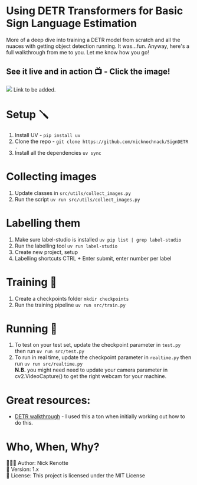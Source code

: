 # Using DETR Transformers for Basic Sign Language Estimation
More of a deep dive into training a DETR model from scratch and all the nuaces with getting object detection running. It was...fun. Anyway, here's a full walkthrough from me to you. Let me know how you go!

## See it live and in action 📺 - Click the image!
<a href=""><img src="https://i.imgur.com/Om4kU9a.png"/></a>
Link to be added. 

# Setup 🪛
1. Install UV - `pip install uv`
2. Clone the repo - `git clone https://github.com/nicknochnack/SignDETR .`
3. Install all the dependencies `uv sync`

# Collecting images 
1. Update classes in `src/utils/collect_images.py`
2. Run the script `uv run src/utils/collect_images.py`

# Labelling them 
1. Make sure label-studio is installed `uv pip list | grep label-studio`
2. Run the labelling tool `uv run label-studio`
3. Create new project, setup 
4. Labelling shortcuts CTRL + Enter submit, enter number per label 

# Training 🦾
1. Create a checkpoints folder `mkdir checkpoints`
2. Run the training pipeline `uv run src/train.py`

# Running  🚀 
1. To test on your test set, update the checkpoint parameter in `test.py` then run `uv run src/test.py`
2. To run in real time, update the checkpoint parameter in `realtime.py` then run `uv run src/realtime.py`</br> 
<strong>N.B.</strong> you might need need to update your camera parameter in cv2.VideoCapture() to get the right webcam for your machine. 

# Great resources: 
- <a href='https://colab.research.google.com/github/facebookresearch/detr/blob/colab/notebooks/detr_demo.ipynb'>DETR walkthrough</a> - I used this a ton when initially working out how to do this. 


# Who, When, Why?
👨🏾‍💻 Author: Nick Renotte <br />
📅 Version: 1.x<br />
📜 License: This project is licensed under the MIT License </br>
